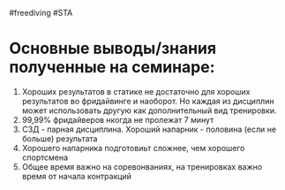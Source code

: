 #freediving #STA
# Основные выводы/знания полученные на семинаре:
1. Хороших результатов в статике не достаточно для хороших результатов во фридайвинге и наоборот. Но каждая из дисциплин может использовать другую как дополнительный вид тренировки.
2. 99,99% фридайверов нкогда не пролежат 7 минут
3. СЗД - парная дисциплина. Хороший напарник - половина (если не больше) результата
4. Хорошего напарника подготовиьт сложнее, чем хорошего спортсмена
5. Общее время важно на соревонваниях, на тренировках важно время от начала контракций 